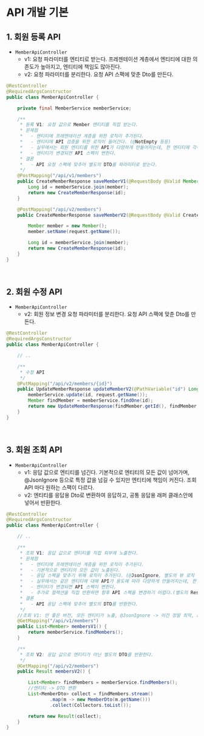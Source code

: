 # API 개발 기본

## 1. 회원 등록 API

 - `MemberApiController`
    - v1: 요청 파라미터를 엔티티로 받는다. 프레젠테이션 계층에서 엔티티에 대한 의존도가 높아지고, 엔티티에 책임도 많아진다.
    - v2: 요청 파라미터를 분리한다. 요청 API 스팩에 맞춘 Dto를 만든다.
```java
@RestController
@RequiredArgsConstructor
public class MemberApiController {

    private final MemberService memberService;

    /**
     * 등록 V1: 요청 값으로 Member 엔티티를 직접 받는다.
     * 문제점
     *   - 엔티티에 프레젠테이션 계층을 위한 로직이 추가된다.
     *   - 엔티티에 API 검증을 위한 로직이 들어간다. (@NotEmpty 등등)
     *   - 실무에서는 회원 엔티티를 위한 API가 다양하게 만들어지는데, 한 엔티티에 각각의 API를 위한 모든 요청 요구사항을 담기는 어렵다.
     *   - 엔티티가 변경되면 API 스펙이 변한다.
     * 결론
     *   - API 요청 스펙에 맞추어 별도의 DTO를 파라미터로 받는다.
     */
    @PostMapping("/api/v1/members")
    public CreateMemberResponse saveMemberV1(@RequestBody @Valid Member member) {
        Long id = memberService.join(member);
        return new CreateMemberResponse(id);
    }

    @PostMapping("/api/v2/members")
    public CreateMemberResponse saveMemberV2(@RequestBody @Valid CreateMemberRequest request) {

        Member member = new Member();
        member.setName(request.getName());

        Long id = memberService.join(member);
        return new CreateMemberResponse(id);
    }
}
```
<br/>

## 2. 회원 수정 API

 - `MemberApiController`
    - v2: 회원 정보 변경 요청 파라미터를 분리한다. 요청 API 스팩에 맞춘 Dto를 만든다.
```java
@RestController
@RequiredArgsConstructor
public class MemberApiController {

    // ..

    /**
     * 수정 API
     */
    @PutMapping("/api/v2/members/{id}")
    public UpdateMemberResponse updateMemberV2(@PathVariable("id") Long id, @RequestBody @Valid UpdateMemberRequest request) {
        memberService.update(id, request.getName());
        Member findMember = memberService.findOne(id);
        return new UpdateMemberResponse(findMember.getId(), findMember.getName());
    }
}
```
<br/>

## 3. 회원 조회 API

 - `MemberApiController`
    - v1: 응답 값으로 엔티티를 넘긴다. 기본적으로 엔티티의 모든 값이 넘어가며, @JsonIgnore 등으로 특정 값을 넘길 수 있지만 엔티티에 책임이 커진다. 조회 API 마다 원하는 스팩이 다르다.
    - v2: 엔티티를 응답용 Dto로 변환하여 응답하고, 공통 응답용 래퍼 클래스안에 넣어서 반환한다.
```java
@RestController
@RequiredArgsConstructor
public class MemberApiController {

    // ..

    /**
     * 조회 V1: 응답 값으로 엔티티를 직접 외부에 노출한다.
     * 문제점
     *   - 엔티티에 프레젠테이션 계층을 위한 로직이 추가된다.
     *   - 기본적으로 엔티티의 모든 값이 노출된다.
     *   - 응답 스펙을 맞추기 위해 로직이 추가된다. (@JsonIgnore, 별도의 뷰 로직 등등)
     *   - 실무에서는 같은 엔티티에 대해 API가 용도에 따라 다양하게 만들어지는데, 한 엔티티에 각각의 API를 위한 프레젠테이션 응답 로직을 담기는 어렵다.
     *   - 엔티티가 변경되면 API 스펙이 변한다.
     *   - 추가로 컬렉션을 직접 반환하면 항후 API 스펙을 변경하기 어렵다.(별도의 Result 클래스 생성으로 해결)
     * 결론
     *   - API 응답 스펙에 맞추어 별도의 DTO를 반환한다.
     */
    //조회 V1: 안 좋은 버전, 모든 엔티티가 노출, @JsonIgnore -> 이건 정말 최악, api가 이거 하나인가! 화면에 종속적이지 마라!
    @GetMapping("/api/v1/members")
    public List<Member> membersV1() {
        return memberService.findMembers();
    }

    /**
     * 조회 V2: 응답 값으로 엔티티가 아닌 별도의 DTO를 반환한다.
     */
    @GetMapping("/api/v2/members")
    public Result membersV2() {

        List<Member> findMembers = memberService.findMembers();
        //엔티티 -> DTO 변환
        List<MemberDto> collect = findMembers.stream()
                .map(m -> new MemberDto(m.getName()))
                .collect(Collectors.toList());

        return new Result(collect);
    }
}
```

